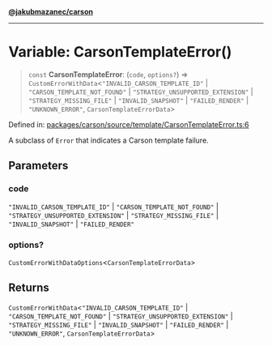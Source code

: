 [**@jakubmazanec/carson**](../README.md)

---

# Variable: CarsonTemplateError()

> `const` **CarsonTemplateError**: (`code`, `options?`) =>
> `CustomErrorWithData`\<`"INVALID_CARSON_TEMPLATE_ID"` \| `"CARSON_TEMPLATE_NOT_FOUND"` \|
> `"STRATEGY_UNSUPPORTED_EXTENSION"` \| `"STRATEGY_MISSING_FILE"` \| `"INVALID_SNAPSHOT"` \|
> `"FAILED_RENDER"` \| `"UNKNOWN_ERROR"`, `CarsonTemplateErrorData`\>

Defined in:
[packages/carson/source/template/CarsonTemplateError.ts:6](https://github.com/jakubmazanec/tools/blob/026d472564678641afd0039e9c07d936f221ca46/packages/carson/source/template/CarsonTemplateError.ts#L6)

A subclass of `Error` that indicates a Carson template failure.

## Parameters

### code

`"INVALID_CARSON_TEMPLATE_ID"` | `"CARSON_TEMPLATE_NOT_FOUND"` | `"STRATEGY_UNSUPPORTED_EXTENSION"`
| `"STRATEGY_MISSING_FILE"` | `"INVALID_SNAPSHOT"` | `"FAILED_RENDER"`

### options?

`CustomErrorWithDataOptions`\<`CarsonTemplateErrorData`\>

## Returns

`CustomErrorWithData`\<`"INVALID_CARSON_TEMPLATE_ID"` \| `"CARSON_TEMPLATE_NOT_FOUND"` \|
`"STRATEGY_UNSUPPORTED_EXTENSION"` \| `"STRATEGY_MISSING_FILE"` \| `"INVALID_SNAPSHOT"` \|
`"FAILED_RENDER"` \| `"UNKNOWN_ERROR"`, `CarsonTemplateErrorData`\>
